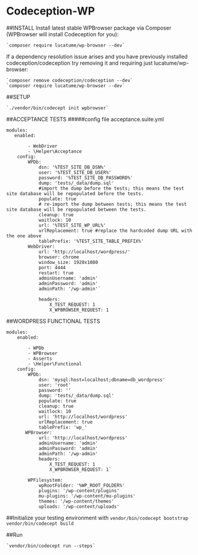 # Codeception-WP
##INSTALL
Install latest stable WPBrowser package via Composer (WPBrowser will install Codeception for you):

    `composer require lucatume/wp-browser --dev`

If a dependency resolution issue arises and you have previously installed codeception/codeception try removing it and requiring just lucatume/wp-browser:

    `composer remove codeception/codeception --dev`
    `composer require lucatume/wp-browser --dev`

##SETUP

    `./vendor/bin/codecept init wpbrowser`

##ACCEPTANCE TESTS
#####config file acceptance.suite.yml

    modules:
       enabled:
     
            - WebDriver
            - \Helper\Acceptance
        config:
            WPDb:
                dsn: '%TEST_SITE_DB_DSN%'
                user: '%TEST_SITE_DB_USER%'
                password: '%TEST_SITE_DB_PASSWORD%'
                dump: 'tests/_data/dump.sql'
                #import the dump before the tests; this means the test site database will be repopulated before the tests.
                populate: true
                # re-import the dump between tests; this means the test site database will be repopulated between the tests.
                cleanup: true
                waitlock: 10
                url: '%TEST_SITE_WP_URL%'
                urlReplacement: true #replace the hardcoded dump URL with the one above
                tablePrefix: '%TEST_SITE_TABLE_PREFIX%'
            WebDriver:
                url: 'http://localhost/wordpress/'
                browser: chrome
                window_size: 1920x1080
                port: 4444
                restart: true
                adminUsername: 'admin'
                adminPassword: 'admin'
                adminPath: '/wp-admin'`
    
                headers:
                    X_TEST_REQUEST: 1
                    X_WPBROWSER_REQUEST: 1


##WORDPRESS FUNCTIONAL TESTS

    modules:
        enabled:
    
            - WPDb
            - WPBrowser
            - Asserts
            - \Helper\Functional
        config:
            WPDb:
                dsn: 'mysql:host=localhost;dbname=db_wordpress'
                user: 'root'
                password: ''
                dump: 'tests/_data/dump.sql'
                populate: true
                cleanup: true
                waitlock: 10
                url: 'http://localhost/wordpress'
                urlReplacement: true
                tablePrefix: 'wp_'
           WPBrowser:
                url: 'http://localhost/wordpress'
                adminUsername: 'admin'
                adminPassword: 'admin'
                adminPath: '/wp-admin'
                headers:
                    X_TEST_REQUEST: 1
                    X_WPBROWSER_REQUEST: 1`
    
            WPFilesystem:
                wpRootFolder: '%WP_ROOT_FOLDER%'
                plugins: '/wp-content/plugins'
                mu-plugins: '/wp-content/mu-plugins'
                themes: '/wp-content/themes'
                uploads: '/wp-content/uploads'

##Initialize your testing environment with
    `vendor/bin/codecept bootstrap`
    `vendor/bin/codecept build`

##Run

    `vendor/bin/codecept run --steps`
